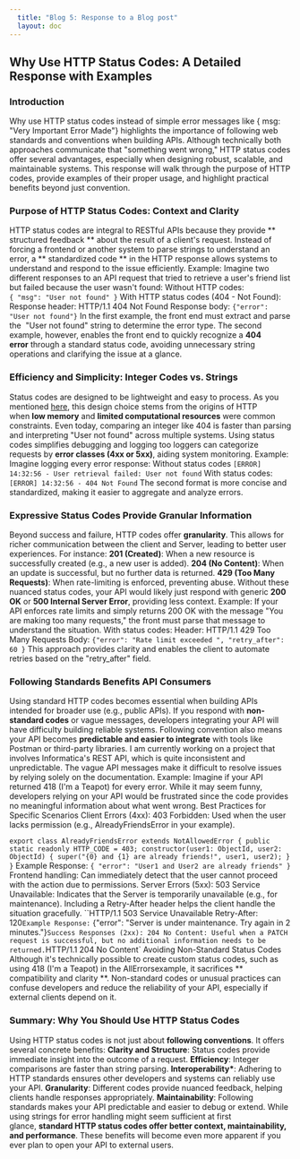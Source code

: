 ```yaml
---
  title: "Blog 5: Response to a Blog post"
  layout: doc
---
```


## Why Use HTTP Status Codes: A Detailed Response with Examples

### Introduction

Why use HTTP status codes instead of simple error messages like { msg: "Very Important Error Made"} highlights the importance of following web standards and conventions when building APIs. Although technically both approaches communicate that "something went wrong," HTTP status codes offer several advantages, especially when designing robust, scalable, and maintainable systems. This response will walk through the purpose of HTTP codes, provide examples of their proper usage, and highlight practical benefits beyond just convention.

### Purpose of HTTP Status Codes: Context and Clarity

HTTP status codes are integral to RESTful APIs because they provide ** structured feedback ** about the result of a client's request. Instead of forcing a frontend or another system to parse strings to understand an error, a ** standardized code ** in the HTTP response allows systems to understand and respond to the issue efficiently.
Example:
Imagine two different responses to an API request that tried to retrieve a user's friend list but failed because the user wasn't found:
Without HTTP codes:
`{ "msg": "User not found" }`
With HTTP status codes (404 - Not Found):
Response header: HTTP/1.1 404 Not Found
Response body:
`{"error": "User not found"}`
In the first example, the front end must extract and parse the  "User not found" string to determine the error type. The second example, however, enables the front end to quickly recognize a **404 error** through a standard status code, avoiding unnecessary string operations and clarifying the issue at a glance.

### Efficiency and Simplicity: Integer Codes vs. Strings

Status codes are designed to be lightweight and easy to process. As you mentioned [here](https://mpadilla198.github.io/portfolio-miguel-padilla/blogs/blog1.html), this design choice stems from the origins of HTTP when **low memory** and **limited computational resources** were common constraints. Even today, comparing an integer like 404 is faster than parsing and interpreting "User not found" across multiple systems.
Using status codes simplifies debugging and logging too loggers can categorize requests by **error classes (4xx or 5xx)**, aiding system monitoring.
Example:
Imagine logging every error response:
Without status codes
`[ERROR] 14:32:56 - User retrieval failed: User not found`
With status codes:
`[ERROR] 14:32:56 - 404 Not Found`
The second format is more concise and standardized, making it easier to aggregate and analyze errors.

### Expressive Status Codes Provide Granular Information

Beyond success and failure, HTTP codes offer **granularity**. This allows for richer communication between the client and Server, leading to better user experiences. For instance:
**201 (Created)**: When a new resource is successfully created (e.g., a new user is added).
**204 (No Content)**: When an update is successful, but no further data is returned.
**429 (Too Many Requests)**: When rate-limiting is enforced, preventing abuse.
Without these nuanced status codes, your API would likely just respond with generic **200 OK** or **500 Internal Server Error**, providing less context.
Example:
If your API enforces rate limits and simply returns 200 OK with the message "You are making too many requests," the front must parse that message to understand the situation. With status codes:
Header: HTTP/1.1 429 Too Many Requests
Body:
`{"error": "Rate limit exceeded ", "retry_after": 60 }`
This approach provides clarity and enables the client to automate retries based on the "retry_after" field.

### Following Standards Benefits API Consumers

Using standard HTTP codes becomes essential when building APIs intended for broader use (e.g., public APIs). If you respond with **non-standard codes** or vague messages, developers integrating your API will have difficulty building reliable systems. Following convention also means your API becomes **predictable and easier to integrate** with tools like Postman or third-party libraries. I am currently working on a project that involves Informatica's REST API, which is quite inconsistent and unpredictable. The vague API messages make it difficult to resolve issues by relying solely on the documentation.
Example:
Imagine if your API returned 418 (I'm a Teapot) for every error. While it may seem funny, developers relying on your API would be frustrated since the code provides no meaningful information about what went wrong.
Best Practices for Specific Scenarios
Client Errors (4xx):
403 Forbidden: Used when the user lacks permission (e.g., AlreadyFriendsError in your example).

`export class AlreadyFriendsError extends NotAllowedError {
			    public static readonly HTTP_CODE = 403;
			    constructor(user1: ObjectId, user2: ObjectId) {
			       super("{0} and {1} are already friends!", user1, user2);
				}
			}`
Example Response:
`{ "error": "User1 and User2 are already friends" }`
Frontend handling: Can immediately detect that the user cannot proceed with the action due to permissions.
Server Errors (5xx):
503 Service Unavailable: Indicates that the Server is temporarily unavailable (e.g., for maintenance). Including a Retry-After header helps the client handle the situation gracefully.
``HTTP/1.1 503 Service Unavailable
  Retry-After: 120`
Example Response:
` {"error": "Server is under maintenance. Try again in 2 minutes."}`
Success Responses (2xx):
204 No Content: Useful when a PATCH request is successful, but no additional information needs to be returned.
`HTTP/1.1 204 No Content`
Avoiding Non-Standard Status Codes
Although it's technically possible to create custom status codes, such as using 418 (I'm a Teapot) in the AllErrorsexample, it sacrifices ** compatibility and clarity **. Non-standard codes or unusual practices can confuse developers and reduce the reliability of your API, especially if external clients depend on it.

### Summary: Why You Should Use HTTP Status Codes

Using HTTP status codes is not just about **following conventions**. It offers several concrete benefits:
**Clarity and Structure**: Status codes provide immediate insight into the outcome of a request.
**Efficiency**: Integer comparisons are faster than string parsing.
**Interoperability\***: Adhering to HTTP standards ensures other developers and systems can reliably use your API.
**Granularity**: Different codes provide nuanced feedback, helping clients handle responses appropriately.
**Maintainability**: Following standards makes your API predictable and easier to debug or extend.
While using strings for error handling might seem sufficient at first glance, **standard HTTP status codes offer better context, maintainability, and performance**. These benefits will become even more apparent if you ever plan to open your API to external users.

```

```
